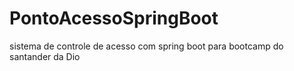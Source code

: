 # PontoAcessoSpringBoot
sistema de controle de acesso com spring boot para bootcamp do santander da Dio
